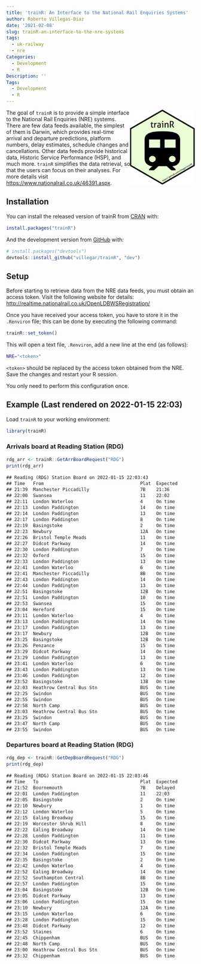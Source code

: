 ```yaml
---
title: 'trainR: An Interface to the National Rail Enquiries Systems'
author: Roberto Villegas-Diaz
date: '2021-02-08'
slug: trainR-an-interface-to-the-nre-systems
tags:
  - uk-railway
  - nre
Categories:
  - Development
  - R
Description: ''
Tags:
  - Development
  - R
---
```


<img src="https://raw.githubusercontent.com/villegar/trainR/main/inst/images/logo.png" alt="logo" align="right" height=200px/>

The goal of `trainR` is to provide a simple interface to the 
National Rail Enquiries (NRE) systems. There are few data feeds 
available, the simplest of them is Darwin, which provides real-time 
arrival and departure predictions, platform numbers, delay estimates, 
schedule changes and cancellations. Other data feeds provide historical 
data, Historic Service Performance (HSP), and much more. `trainR` 
simplifies the data retrieval, so that the users can focus on their 
analyses. For more details visit 
https://www.nationalrail.co.uk/46391.aspx.

## Installation

You can install the released version of trainR from [CRAN](https://CRAN.R-project.org) with:

``` r
install.packages("trainR")
```

And the development version from [GitHub](https://github.com/) with:

``` r
# install.packages("devtools")
devtools::install_github("villegar/trainR", "dev")
```

## Setup
Before starting to retrieve data from the NRE data feeds, you must obtain an access token. 
Visit the following website for details: http://realtime.nationalrail.co.uk/OpenLDBWSRegistration/

Once you have received your access token, you have to store it in the `.Renviron` file; this can be 
done by executing the following command:


```r
trainR::set_token()
```

This will open a text file, `.Renviron`, add a new line at the end (as follows):

```bash
NRE="<token>"
```

`<token>` should be replaced by the access token obtained from the NRE. Save the changes and restart 
your R session.

You only need to perform this configuration once.

## Example (Last rendered on 2022-01-15 22:03)

Load `trainR` to your working environment:

```r
library(trainR)
```

### Arrivals board at Reading Station (RDG)


```r
rdg_arr <- trainR::GetArrBoardRequest("RDG")
print(rdg_arr)
```

```
## Reading (RDG) Station Board on 2022-01-15 22:03:43
## Time   From                                    Plat  Expected
## 21:39  Manchester Piccadilly                   7B    21:36
## 22:00  Swansea                                 11    22:02
## 22:11  London Waterloo                         4     On time
## 22:13  London Paddington                       14    On time
## 22:14  London Paddington                       13    On time
## 22:17  London Paddington                       8     On time
## 22:19  Basingstoke                             2     On time
## 22:23  Newbury                                 12A   On time
## 22:26  Bristol Temple Meads                    11    On time
## 22:27  Didcot Parkway                          14    On time
## 22:30  London Paddington                       7     On time
## 22:32  Oxford                                  15    On time
## 22:33  London Paddington                       13    On time
## 22:41  London Waterloo                         6     On time
## 22:41  Manchester Piccadilly                   8B    On time
## 22:43  London Paddington                       14    On time
## 22:44  London Paddington                       13    On time
## 22:51  Basingstoke                             12B   On time
## 22:51  London Paddington                       10    On time
## 22:53  Swansea                                 15    On time
## 23:04  Hereford                                15    On time
## 23:11  London Waterloo                         4     On time
## 23:13  London Paddington                       14    On time
## 23:17  London Paddington                       13    On time
## 23:17  Newbury                                 12B   On time
## 23:25  Basingstoke                             12B   On time
## 23:26  Penzance                                15    On time
## 23:29  Didcot Parkway                          14    On time
## 23:29  London Paddington                       13    On time
## 23:41  London Waterloo                         6     On time
## 23:43  London Paddington                       13    On time
## 23:46  London Paddington                       12    On time
## 23:52  Basingstoke                             13B   On time
## 22:03  Heathrow Central Bus Stn                BUS   On time
## 22:25  Swindon                                 BUS   On time
## 22:55  Swindon                                 BUS   On time
## 22:58  North Camp                              BUS   On time
## 23:03  Heathrow Central Bus Stn                BUS   On time
## 23:25  Swindon                                 BUS   On time
## 23:47  North Camp                              BUS   On time
## 23:55  Swindon                                 BUS   On time
```

### Departures board at Reading Station (RDG)


```r
rdg_dep <- trainR::GetDepBoardRequest("RDG")
print(rdg_dep)
```

```
## Reading (RDG) Station Board on 2022-01-15 22:03:46
## Time   To                                      Plat  Expected
## 21:52  Bournemouth                             7B    Delayed
## 22:01  London Paddington                       11    22:03
## 22:05  Basingstoke                             2     On time
## 22:10  Newbury                                 1     On time
## 22:12  London Waterloo                         5     On time
## 22:15  Ealing Broadway                         15    On time
## 22:19  Worcester Shrub Hill                    8     On time
## 22:22  Ealing Broadway                         14    On time
## 22:28  London Paddington                       11    On time
## 22:30  Didcot Parkway                          13    On time
## 22:32  Bristol Temple Meads                    7     On time
## 22:34  London Paddington                       15    On time
## 22:35  Basingstoke                             2     On time
## 22:42  London Waterloo                         4     On time
## 22:52  Ealing Broadway                         14    On time
## 22:52  Southampton Central                     8B    On time
## 22:57  London Paddington                       15    On time
## 23:04  Basingstoke                             12B   On time
## 23:05  Didcot Parkway                          13    On time
## 23:06  London Paddington                       15    On time
## 23:10  Newbury                                 12A   On time
## 23:15  London Waterloo                         6     On time
## 23:28  London Paddington                       15    On time
## 23:48  Didcot Parkway                          12    On time
## 23:52  Staines                                 6     On time
## 22:45  Chippenham                              BUS   On time
## 22:48  North Camp                              BUS   On time
## 23:00  Heathrow Central Bus Stn                BUS   On time
## 23:32  Chippenham                              BUS   On time
```
